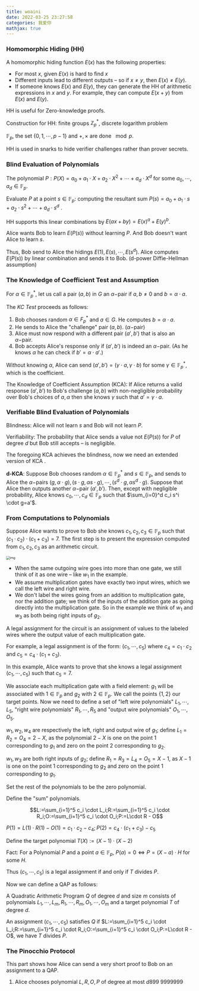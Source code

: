 ```yaml
---
title: woaini
date: 2022-03-25 23:27:58
categories: 我爱你
mathjax: true
---
```


### Homomorphic Hiding (HH) 

A homomorphic hiding function $E(x)$ has the following properties:

- For most $x$, given $E(x)$ is hard to find $x$
- Different inputs lead to different outputs – so if $x\neq y$, then $E(x)\neq E(y)$.
- If someone knows $E(x)$ and $E(y)$, they can generate the HH of arithmetic expressions in $x$ and $y$. For example, they can compute $E(x+y)$ from $E(x)$ and $E(y)$.

HH is useful for Zero-knowledge proofs.

Construction for HH: finite groups $\mathbb{Z}_p^*$, discrete logarithm problem 

$\mathbb{F}_p$, the set $\{0,1,\cdots,p-1\}$ and $+,\times$ are done $\mod p$.

HH is used in snarks to hide verifier challenges rather than prover secrets.

<!-- more -->

### Blind Evaluation of Polynomials

The polynomial $P: P(X)=a_0+a_1\cdot X+a_2\cdot X^2+\cdots+a_d\cdot X^d$ for some $a_0,\cdots,a_d\in \mathbb{F}_p$.

Evaluate $P$ at a point $s\in \mathbb{F}_p$: computing the resultant sum $P(s)=a_0+a_1\cdot s+a_2\cdot s^2+\cdots+a_d\cdot s^d$ .

HH supports this linear combinations by $E(ax+by)=E(x)^a+E(y)^b$.

Alice wants Bob to learn $E(P(s))$ without learning $P$. And Bob doesn't want Alice  to learn $s$. 

Thus, Bob send to Alice the hidings $E(1),E(s),\cdots,E(s^d)$. Alice computes $E(P(s))$ by linear combination and sends it to Bob. (d-power Diffie-Hellman assumption)

### The Knowledge of Coefficient Test and Assumption

For $\alpha \in \mathbb{F}_p^*$, let us call a pair $(a,b)$ in $G$ an $\alpha-$pair if $a,b\neq0$ and $b=\alpha\cdot a$. 

The *KC Test*  proceeds as follows: 

1. Bob chooses random $\alpha \in F_p^*$ and $a \in G$. He computes $b=\alpha\cdot a$.
2. He sends to Alice the "challenge" pair $(a,b)$. ($\alpha-$pair) 
3. Alice must now respond with a different pair $(a',b')$ that is also an $\alpha-$pair.
4. Bob accepts Alice's response only if $(a',b')$ is indeed an $\alpha-$pair. (As he knows $\alpha$ he can check if $b'=\alpha\cdot a'$.)

Without knowing $\alpha$, Alice can send $(a',b')=(\gamma\cdot a,\gamma\cdot b)$ for some $\gamma \in \mathbb{F}_p^*$, which is the coefficient.

The Knowledge of Coefficient Assumption (KCA):  If Alice returns a valid response $(a',b')$  to Bob's challenge $(a,b)$ with non-negligible probability over Bob's choices of $a,\alpha$ then she knows $\gamma$ such that $a'=\gamma \cdot a$.

### Verifiable Blind Evaluation of Polynomials 

Blindness: Alice will not learn $s$ and Bob will not learn $P$. 

Verifiability: The probability that Alice sends a value not $E(P(s))$  for $P$ of degree $d$ but Bob still accepts – is negligible.

The foregoing KCA achieves the blindness, now we need an extended version of KCA .

**d-KCA**: Suppose Bob chooses random $\alpha \in \mathbb{F}_p^*$ and $s\in \mathbb{F}_p$, and sends to Alice the $\alpha-$pairs $(g,\alpha\cdot g),(s\cdot g,\alpha s\cdot g),\cdots,(s^d\cdot g,\alpha s^d\cdot g)$. Suppose that Alice then outputs another $\alpha-$pair $(a',b')$. Then, except with negligible probability, Alice knows $c_0,\cdots,c_d\in\mathbb{F}_p$ such that $\sum_{i=0}^d c_i s^i \cdot g=a'$.

###  From Computations to Polynomials

Suppose Alice wants to prove to Bob she knows $c_1,c_2,c_3\in \mathbb{F}_p$ such that $(c_1\cdot c_2)\cdot (c_1+c_3)=7$. The first step is to present the expression computed from $c_1,c_2,c_3$ as an arithmetic circuit.

<img src="https://pico-1258741719.cos.ap-shanghai.myqcloud.com/CircuitDrawing-1.png" alt="img" style="zoom:60%;" />

- When the same outgoing wire goes into more than one gate, we still think of it as one wire – like $w_1$ in the example.
- We assume multiplication gates have exactly two input wires, which we call the left wire and right wire.
- We don't label the wires going from an addition to multiplication gate, nor the addition gate; we think of the inputs of the addition gate as going directly into the multiplication gate. So in the example we think of $w_1$ and $w_3$ as both being right inputs of $g_2$.

A legal assignment for the circuit is an assignment of values to the labeled wires where the output value of each multiplication gate.

For example, a legal assignment is of the form: $(c_1,\cdots,c_5)$ where $c_4=c_1\cdot c_2$ and $c_5=c_4\cdot (c_1+c_3)$.

In this example, Alice wants to prove that she knows a legal assignment $(c_1,\cdots,c_5)$ such that $c_5=7$.

We associate each multiplication gate with a field element: $g_1$ will be associated with $1\in \mathbb{F}_p$ and $g_2$ with $2\in \mathbb{F}_p$. We call the points $\{1,2\}$ our target points. Now we need to define a set of "left wire polynomials" $L_1,\cdots,L_5$, "right wire polynomials" $R_1,\cdots,R_5$ and "output wire polynomials" $O_1,\cdots,O_5$. 

$w_1,w_2,w_4$ are respectively the left, right and output wire of $g_1$; define $L_1=R_2=O_4=2-X$, as the polynomial $2-X$ is one on the point 1 corresponding to $g_1$ and zero on the point 2 corresponding to $g_2$. 

$w_1, w_3$ are both right inputs of $g_2$; define $R_1 = R_3 = L_4 = O_5=X-1$, as $X-1$ is one on the point 1 corresponding to $g_2$ and zero on the point 1 corresponding to $g_1$. 

Set the rest of the polynomials to be the zero polynomial.

Define the "sum" polynomials. 

$$L:=\sum_{i=1}^5 c_i \cdot L_i;R:=\sum_{i=1}^5 c_i \cdot R_i;O:=\sum_{i=1}^5 c_i \cdot O_i;P:=L\cdot R - O$$

$P(1)=L(1)\cdot R(1)-O(1)=c_1\cdot c_2 - c_4; P(2)=c_4\cdot (c_1+c_3) - c_5$

Define the target polynomial $T(X):=(X-1)\cdot (X-2)$

Fact: For a Polynomial $P$ and a point $a\in \mathbb{F}_p$, $P(a) = 0 \Leftrightarrow P =(X-a)\cdot H$ for some $H$.

Thus $(c_1,\cdots,c_5)$ is a legal assignment if and only if $T$ divides $P$.

Now we can define a QAP as follows:

A Quadratic Arithmetic Program $Q$ of degree $d$ and size $m$ consists of polynomials $L_1,\cdots,L_m,R_1,\cdots,R_m,O_1,\cdots,O_m$ and a target polynomial $T$ of degree $d$.

An assignment $(c_1,\cdots,c_5)$ satisfies $Q$ if $L:=\sum_{i=1}^5 c_i \cdot L_i;R:=\sum_{i=1}^5 c_i \cdot R_i;O:=\sum_{i=1}^5 c_i \cdot O_i;P:=L\cdot R - O$, we have $T$ divides $P$.

### The Pinocchio Protocol

This part shows how Alice can send a very short proof to Bob on an assignment to a QAP.

1. Alice chooses polynomial $L,R,O,P$ of degree at most $d$899 9999999
